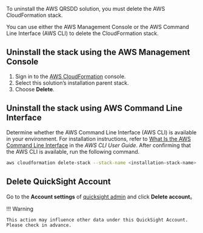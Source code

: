 To uninstall the AWS QRSDD solution, you must delete the AWS CloudFormation stack. 

You can use either the AWS Management Console or the AWS Command Line Interface (AWS CLI) to delete the CloudFormation stack.

## Uninstall the stack using the AWS Management Console

1. Sign in to the [AWS CloudFormation][cloudformation-console] console.
2. Select this solution’s installation parent stack.
3. Choose **Delete**.

## Uninstall the stack using AWS Command Line Interface

Determine whether the AWS Command Line Interface (AWS CLI) is available in your environment. For installation instructions, refer to [What Is the AWS Command Line Interface][aws-cli] in the *AWS CLI User Guide*. After confirming that the AWS CLI is available, run the following command.

```bash
aws cloudformation delete-stack --stack-name <installation-stack-name> --region <aws-region>
```


[cloudformation-console]: https://console.aws.amazon.com/cloudformation/home
[aws-cli]: https://docs.aws.amazon.com/cli/latest/userguide/cli-chap-welcome.html

## Delete QuickSight Account

Go to the **Account settings** of 
[quicksight admin](https://us-east-1.quicksight.aws.amazon.com/sn/admin) and click **Delete account**。

!!! Warning

    This action may influence other data under this QuickSight Account. 
    Please check in advance.
